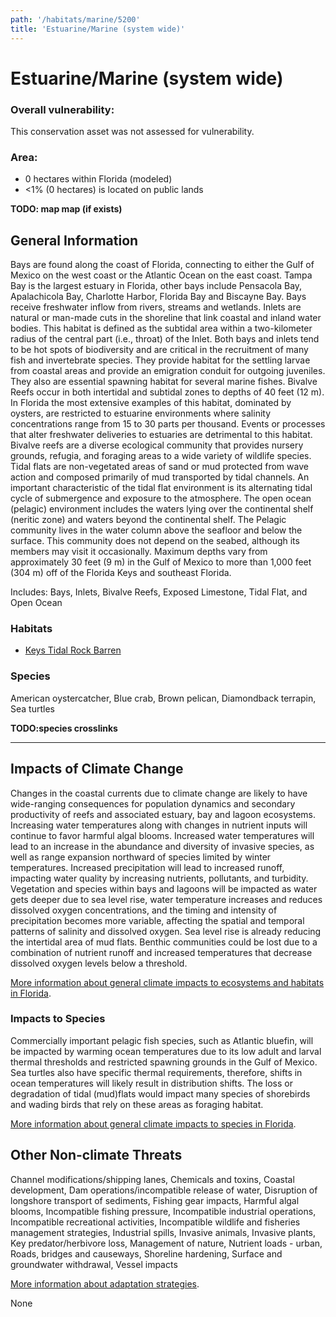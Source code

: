 ```yaml
---
path: '/habitats/marine/5200'
title: 'Estuarine/Marine (system wide)'
---
```


# Estuarine/Marine (system wide)

<div id="TopSection">



<div>

### Overall vulnerability:

This conservation asset was not assessed for vulnerability.

### Area:

-   0 hectares within Florida (modeled)
-   <1% (0 hectares) is located on public lands

</div>
</div>

**TODO: map map (if exists)**

## General Information

Bays are found along the coast of Florida, connecting to either the Gulf of Mexico on the west coast or the Atlantic Ocean on the east coast.  Tampa Bay is the largest estuary in Florida, other bays include Pensacola Bay, Apalachicola Bay, Charlotte Harbor, Florida Bay and Biscayne Bay.  Bays receive freshwater inflow from rivers, streams and wetlands.  Inlets are natural or man-made cuts in the shoreline that link coastal and inland water bodies. This habitat is defined as the subtidal area within a two-kilometer radius of the central part (i.e., throat) of the Inlet. Both bays and inlets tend to be hot spots of biodiversity and are critical in the recruitment of many fish and invertebrate species. They provide habitat for the settling larvae from coastal areas and provide an emigration conduit for outgoing juveniles. They also are essential spawning habitat for several marine fishes.  Bivalve Reefs occur in both intertidal and subtidal zones to depths of 40 feet (12 m). In Florida the most extensive examples of this habitat, dominated by oysters, are restricted to estuarine environments where salinity concentrations range from 15 to 30 parts per thousand. Events or processes that alter freshwater deliveries to estuaries are detrimental to this habitat. Bivalve reefs are a diverse ecological community that provides nursery grounds, refugia, and foraging areas to a wide variety of wildlife species. Tidal flats are non-vegetated areas of sand or mud protected from wave action and composed primarily of mud transported by tidal channels. An important characteristic of the tidal flat environment is its alternating tidal cycle of submergence and exposure to the atmosphere. The open ocean (pelagic) environment includes the waters lying over the continental shelf (neritic zone) and waters beyond the continental shelf. The Pelagic community lives in the water column above the seafloor and below the surface. This community does not depend on the seabed, although its members may visit it occasionally. Maximum depths vary from approximately 30 feet (9 m) in the Gulf of Mexico to more than 1,000 feet (304 m) off of the Florida Keys and southeast Florida.

Includes: Bays, Inlets, Bivalve Reefs, Exposed Limestone, Tidal Flat, and Open Ocean

### Habitats

- [Keys Tidal Rock Barren](/habitats/marine/52111)



### Species

American oystercatcher, Blue crab, Brown pelican, Diamondback terrapin, Sea turtles

**TODO:species crosslinks**

<hr />

## Impacts of Climate Change

Changes in the coastal currents due to climate change are likely to have wide-ranging consequences for population dynamics and secondary productivity of reefs and associated estuary, bay and lagoon ecosystems.  Increasing water temperatures along with changes in nutrient inputs will continue to favor harmful algal blooms.  Increased water temperatures will lead to an increase in the abundance and diversity of invasive species, as well as range expansion northward of species limited by winter temperatures.  Increased precipitation will lead to increased runoff, impacting water quality by increasing nutrients, pollutants, and turbidity.  Vegetation and species within bays and lagoons will be impacted as water gets deeper due to sea level rise, water temperature increases and reduces dissolved oxygen concentrations, and the timing and intensity of precipitation becomes more variable, affecting the spatial and temporal patterns of salinity and dissolved oxygen.  Sea level rise is already reducing the intertidal area of mud flats.  Benthic communities could be lost due to a combination of nutrient runoff and increased temperatures that decrease dissolved oxygen levels below a threshold.



[More information about general climate impacts to ecosystems and habitats in Florida](/impacts/habitats).

### Impacts to Species

Commercially important pelagic fish species, such as Atlantic bluefin, will be impacted by warming ocean temperatures due to its low adult and larval thermal thresholds and restricted spawning grounds in the Gulf of Mexico.  Sea turtles also have specific thermal requirements, therefore, shifts in ocean temperatures will
likely result in distribution shifts.  The loss or degradation of tidal (mud)flats would impact many species of shorebirds and wading birds that rely on these areas as foraging habitat.

[More information about general climate impacts to species in Florida](/impacts/species).

## Other Non-climate Threats

Channel modifications/shipping lanes, Chemicals and toxins, Coastal development, Dam operations/incompatible release of water, Disruption of longshore transport of sediments, Fishing gear impacts, Harmful algal blooms, Incompatible fishing pressure, Incompatible industrial operations, Incompatible recreational activities, Incompatible wildlife and fisheries management strategies, Industrial spills, Invasive animals, Invasive plants, Key predator/herbivore loss, Management of nature, Nutrient loads - urban, Roads, bridges and causeways,  Shoreline hardening, Surface and groundwater withdrawal, Vessel impacts

[More information about adaptation strategies](/strategies).

None
